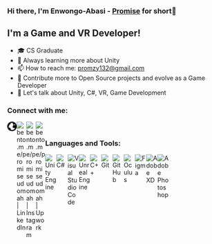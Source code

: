 ### Hi there, I'm Enwongo-Abasi - [Promise][website] for short👋

## I'm a Game and VR Developer!

- 🎓 CS Graduate
- 🌱 Always learning more about Unity
- 📫 How to reach me: promzy132@gmail.com
- 🥅 Contribute more to Open Source projects and evolve as a Game Developer
- 💬 Let's talk about Unity, C#, VR, Game Development


### Connect with me:

[<img align="left" alt="bento.me/promiseudomah" width="22px" src="https://raw.githubusercontent.com/iconic/open-iconic/master/svg/globe.svg" />][website]
[<img align="left" alt="bento.me/promiseudomah | LinkedIn" width="22px" src="https://cdn.jsdelivr.net/npm/simple-icons@v3/icons/linkedin.svg" />][linkedin]
[<img align="left" alt="bento.me/promiseudomah | Instagram" width="22px" src="https://cdn.jsdelivr.net/npm/simple-icons@v3/icons/instagram.svg" />][instagram]
[<img align="left" alt="bento.me/promiseudomah | Upwork" width="22px" src="https://cdn.jsdelivr.net/npm/simple-icons@v3/icons/upwork.svg" />][upwork]

<br />

### Languages and Tools:

[<img align="left" alt="Unity Engine" width="26px" src="https://cdn.jsdelivr.net/npm/simple-icons@v3/icons/unity.svg"/>](https://unity.com/)
<img align="left" alt="C#" width="26px" src="https://cdn.jsdelivr.net/npm/simple-icons@v3/icons/csharp.svg"/>
[<img align="left" alt="Visual Studio Code" width="26px" src="https://cdn.jsdelivr.net/npm/simple-icons@v3/icons/visualstudiocode.svg"/>](https://code.visualstudio.com/)
[<img align="left" alt="Unreal Engine" width="26px" src="https://cdn.jsdelivr.net/npm/simple-icons@v3/icons/unrealengine.svg"/>](https://unrealengine.com/)
<img align="left" alt="C++" width="26px" src="https://cdn.jsdelivr.net/npm/simple-icons@v3/icons/cplusplus.svg"/>
[<img align="left" alt="Git" width="26px" src="https://cdn.jsdelivr.net/npm/simple-icons@v3/icons/git.svg"/>](https://git-scm.com/)
[<img align="left" alt="GitHub" width="26px" src="https://cdn.jsdelivr.net/npm/simple-icons@v3/icons/github.svg"/>](https://github.com/)
[<img align="left" alt="Oculus" width="26px" src="https://cdn.jsdelivr.net/npm/simple-icons@v3/icons/oculus.svg"/>](https://oculus.com/)
[<img align="left" alt="Figma" width="26px" src="https://cdn.jsdelivr.net/npm/simple-icons@v3/icons/figma.svg"/>](https://figma.com/)
<img align="left" alt="Adobe XD" width="26px" src="https://cdn.jsdelivr.net/npm/simple-icons@v3/icons/adobexd.svg"/>
<img align="left" alt="Adobe Photoshop" width="26px" src="https://cdn.jsdelivr.net/npm/simple-icons@v3/icons/adobephotoshop.svg"/>


[website]: https://bento.me/promiseudomah
[instagram]: https://instagram.com/promise.codes
[linkedin]: https://linkedin.com/in/promiseudomah
[upwork]: https://www.upwork.com/freelancers/udomah
